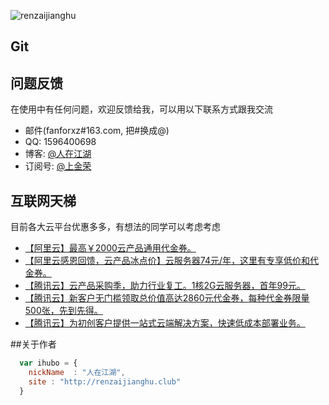 ![renzaijianghu](http://renzaijianghu.club/huozhe/static/img/logo-login.png)

## Git

## 问题反馈
在使用中有任何问题，欢迎反馈给我，可以用以下联系方式跟我交流

* 邮件(fanforxz#163.com, 把#换成@)
* QQ: 1596400698
* 博客: [@人在江湖](http://renzaijianghu.club)
* 订阅号: [@上金荣](上金荣)

## 互联网天梯
目前各大云平台优惠多多，有想法的同学可以考虑考虑

* [【阿里云】最高￥2000云产品通用代金券。](https://www.aliyun.com/minisite/goods?userCode=3tj9udyb)
* [【阿里云感恩回馈，云产品冰点价】云服务器74元/年，这里有专享低价和代金券。](https://www.aliyun.com/minisite/goods?userCode=3tj9udyb&share_source=copy_link) 
* [【腾讯云】云产品采购季，助力行业复工。1核2G云服务器，首年99元。](https://cloud.tencent.com/act/cps/redirect?redirect=1053&cps_key=87a3dab3879a43e0a7d53507171bb99a&from=console)
* [【腾讯云】新客户无门槛领取总价值高达2860元代金券，每种代金券限量500张，先到先得。](https://cloud.tencent.com/act/cps/redirect?redirect=1040&cps_key=87a3dab3879a43e0a7d53507171bb99a&from=console)
* [【腾讯云】为初创客户提供一站式云端解决方案，快速低成本部署业务。](https://cloud.tencent.com/act/cps/redirect?redirect=1026&cps_key=87a3dab3879a43e0a7d53507171bb99a&from=console)

##关于作者

```javascript
  var ihubo = {
    nickName  : "人在江湖",
    site : "http://renzaijianghu.club"
  }
```